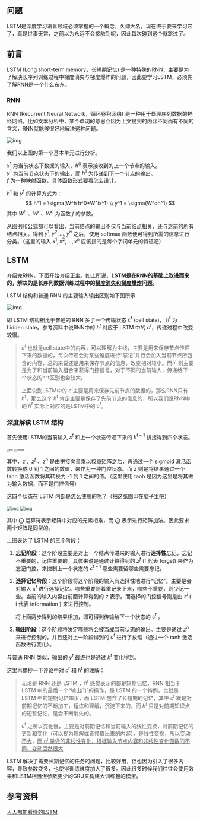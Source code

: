 ## 问题

LSTM是深度学习语音领域必须掌握的一个概念，久仰大名，现在终于要来学习它了，真是世事无常，之前以为永远不会接触到呢，因此每次碰到这个就跳过了。

## 前言

LSTM (Long short-term memory，长短期记忆) 是一种特殊的RNN，主要是为了解决长序列训练过程中梯度消失与梯度爆炸的问题，因此要学习LSTM，必须先了解RNN是一个什么东东。

### RNN

RNN (Recurrent Neural Network，循环卷积网络) 是一种用于处理序列数据的神经网络，比如文本分析中，某个单词的意思会因为上文提到的内容不同而有不同的含义，RNN就能够很好地解决这种问题。

![img](https://gitee.com/xn1997/picgo/raw/master/4YjqgUAhcBvtenX.jpg) 

我们以上图的第一个基本单元进行分析。

$x^1$ 为当前状态下数据的输入，$h^0$ 表示接收到的上一个节点的输入。  
$y^1$ 为当前节点状态下的输出，而 $h^1$ 为传递到下一个节点的输出。  
$f$ 为一种映射函数，具体函数形式要看怎么设计。

$h^1$ 和 $y^1$ 的计算方式为：
$$
h^1 = \sigma(W^h h^0+W^ix^1) \\
y^1 = \sigma(W^oh^1)
$$
其中 $W^h$ 、$W^i$ 、$W^o$ 为函数 $f$ 的参数。

从图例和公式都可以看出，当前结点的输出不仅与当前结点相关，还与之前的所有结点相关。得到 $y^1, y^2,...,y^n$ 之后，使用 softmax 函数便可得到所需的信息进行分类。（这里的输入 $x^1,x^2,...,x^n$ 应该指的是每个字词单元的特征吧）

## LSTM

介绍完RNN，下面开始介绍正主。如上所说，**LSTM是在RNN的基础上改进而来的，解决的是长序列数据训练过程中的<u>梯度消失和梯度爆炸</u>问题。**

LSTM 结构和普通 RNN 的主要输入输出区别如下图所示：

![img](https://gitee.com/xn1997/picgo/raw/master/zfJE7smedUuZ2tH.jpg)

即 LSTM 结构相比于普通的 RNN 多了一个传输状态 $c^t$ (cell state)， $h^t$ 为 hidden state。参考资料中说RNN中的 $h^t$ 对应于 LSTM 中的 $c^t$，传递过程中改变较慢。

> $c^t$ 也就是cell  state中的内容，可以理解为主线，主要是用来保存节点传递下来的数据的，每次传递会对某些维度进行“忘记”并且会加入当前节点所包含的内容，总的来说还是用来保存节点的信息，改变相对较小。而$h^t$ 则主要是为了和当前输入组合来获得门控信号，对于不同的当前输入，传递给下一个状态的h^t区别也会较大。
>
> 上面说到LSTM中的 $c^t$主要是用来保存先前节点的数据的，那么RNN只有 $h^t$，那么这个 $h^t$ 肯定主要是保存了先前节点的信息的，所以我们说RNN中的 $h^t$ 实际上对应的是LSTM中的 $c^t$。

### 深度解读 LSTM 结构

首先使用LSTM的当前输入 $x^t$ 和上一个状态传递下来的 $h^{t-1}$ 拼接得到四个状态。

<img src="https://gitee.com/xn1997/picgo/raw/master/ej4NmhTq6AVvSUX.jpg" alt="img" style="zoom:40%;" />

<img src="https://i.loli.net/2020/06/04/68ncYH4hkv3WrzE.jpg" alt="preview" style="zoom:40%;" />

其中，$z^i$、$z^f$ 、$z^o$ 是由拼接向量乘以权重矩阵之后，再通过一个 sigmoid 激活函数转换成 0 到 1 之间的数值，来作为一种门控状态。而 $z$ 则是将结果通过一个 tanh 激活函数将其转换为 -1 到 1 之间的值。（这里使用 tanh 是因为这里是将其做为输入数据，而不是门控信号）

这四个状态在 LSTM 内部是怎么使用的呢？（把这张图印在脑子里吧）

<img src="https://pic1.zhimg.com/80/v2-2b5e5e1f76374c764d24ae5d70e94288_720w.jpg" alt="img" style="zoom: 80%;" />

<img src="https://gitee.com/xn1997/picgo/raw/master/GuMSCeBvKXLbWHf.jpg" alt="img" style="zoom:80%;" />

其中 $\bigodot$ 运算符表示矩阵中对应的元素相乘，而 $\bigoplus$ 表示进行矩阵加法。因此要求两个矩阵是同型的。

上图表达了 LSTM 的三个阶段：

1. **忘记阶段**：这个阶段主要是对上一个结点传进来的输入进行**选择性**忘记，忘记不重要的，记住重要的。具体来说是通过计算得到的 $z^f$ (f 代表 forget) 来作为忘记门控，来控制上一个状态的 $c^{t-1}$ 哪些需要留哪些需要忘记。

2. **选择记忆阶段**：这个阶段将这个阶段的输入有选择性地进行“记忆”。主要是会对输入 $x^t$ 进行选择记忆。哪些重要则着重记录下来，哪些不重要，则少记一些。当前的输入内容由前面计算得到的 $z$ 表示。而选择的门控信号则是由 $z^i$ ( i 代表 information ) 来进行控制。

   将上面两步得到的结果相加，即可得到传输给下一个状态的 $c^t$ 。

3. **输出阶段**：这个阶段将决定哪些将会被当成当前状态的输出。主要是通过 $z^o$ 来进行控制的。并且还对上一阶段得到的 $c^t$ 进行了放缩（通过一个 tanh 激活函数进行变化）。

与普通 RNN 类似，输出的 $y^t$ 最终也是通过 $h^t$ 变化得到。

这里再摘抄一下评论中对 $c^t$ 和 $h^t$ 的理解：

>无论是 RNN 还是 LSTM ，$h^t$  感觉表示的都是短期记忆，RNN 相当于LSTM 中的最后一个“输出门”的操作，是 LSTM 的一个特例，也就是 LSTM 中的短期记忆知识，而 LSTM 包含了长短期的记忆，其中 $c^t$ 就是对前期记忆的不断加工，锤炼和理解，沉淀下来的，而 $h^t$ 只是对前期知识点的短暂记忆，是会不断消失的。
>
>$c^t$ 之所以变化慢，主要是对前期记忆和当前输入的线性变换，对前期记忆的更新和变化（可以视为理解或者领悟出来的内容），<u>是线性变换，所以变动不大</u>，<u>而 $h^t$ 是做的非线性变化，根据输入节点内容和非线性变化函数的不同，变动固然很大</u>

LSTM 解决了需要长期记忆的任务的问题，比较好用，但也因为引入了很多内容，导致参数变多，也使得训练难度加大了很多。因此很多时候我们往往会使用效果和LSTM相当但参数更少的GRU来构建大训练量的模型。

## 参考资料

[人人都能看懂的LSTM](https://zhuanlan.zhihu.com/p/32085405)